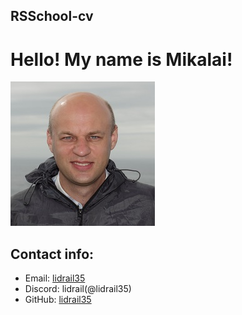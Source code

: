 ## RSSchool-cv
# Hello! My name is Mikalai!
![My foto](./assets/img/main-image.jpg)
## Contact info:
+ Email: [lidrail35](lidrail35@mail.ru)
+ Discord: lidrail(@lidrail35)
+ GitHub: [lidrail35](https://github.com/lidrail35)
